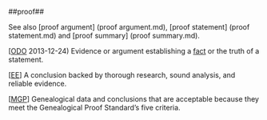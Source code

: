 ##proof##

See also [proof argument] (proof argument.md), [proof statement] (proof statement.md) and [proof summary] (proof summary.md).

\[[ODO](http://www.oxforddictionaries.com/definition/english/proof) 2013-12-24) Evidence or argument establishing a [fact](fact.md) or the truth of a statement.

\[[EE](SOURCES.md#EE)\]  A conclusion backed by thorough research, sound analysis, and reliable evidence.

\[[MGP](SOURCES.md#MGP)\] Genealogical data and conclusions that are acceptable because they meet the Genealogical Proof Standard’s five criteria.
